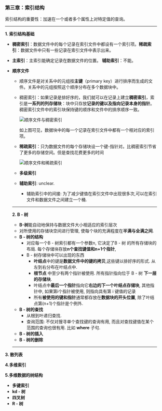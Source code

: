 ### 第三章：索引结构

索引结构的重要性：加速在一个或者多个属性上对特定值的查询。

------

**1. 索引结构基础**

- **稠密索引**：数据文件中的每个记录在索引文件中都设有一个索引项。**稀疏索引**：数据文件中只有一些记录在索引文件中表示出来。

- **主索引**：主索引能确定记录在数据文件的位置。 **辅助索引**：不能。

- **顺序文件**

  - 顺序文件是对关系中的元组按**主键**（primary key）进行排序而生成的文件。关系中的元组按照这个顺序分布在多个数据块中。

  - 稠密索引：如果记录是排好序的，我们就可以在记录上建立**稠密索引**，索引是**一系列的列存储块**：块中只存放**记录的键以及指向记录本身的指针**。稠密索引文件中的索引块保持键的顺序和文件中的排序顺序一致。

    ![顺序文件与稠密索引](C:\Users\96399\AppData\Roaming\Typora\typora-user-images\1566387614951.png)

    如上图可见，数据块中的每一个记录在索引文件中都有一个相对应的索引项。

  - **稀疏索引**：只为数据文件的每个存储块设一个键-指针对。比稠密索引节省了更多的存储空间。但是查找花费更多的时间

    ![顺序文件和稀疏索引](C:\Users\96399\AppData\Roaming\Typora\typora-user-images\1566388014696.png)
    
  - **多级索引** 
  
  - **辅助索引**: unclear.
  
    - 辅助索引中的间接: 为了减少键值在索引文件中出现很多次,可以在索引文件和数据文件之间建立一个桶.
  
  
  
  
  
  ------
  
   **2. B - 树**
  
  - **B-树**能自动地保持与数据文件大小相适应的索引层次
  - 对所使用的存储块空间进行管理, 使每个块的充满程度在**半满与全满之间**.
  - **B - 树的结构**
    - 对应每一个B - 树索引都有一个参数n, 它决定了B - 树 的所有存储块的布局. 每个存储块存放**n个查找键值和n+1个指针**, 
    - B - 树存储块中可以出现的东西
      - **叶结点**中的键是**数据文件中的键的拷贝**,这些键以排好序的形式. 从左到右分布在叶结点中.
      - **根节点** 中至少有两个指针被使用. 所有指针指向位于 B - 树 **下一层的存储块**.
      - 叶结点中**最后一个指针**指向它**右边的下一个叶结点存储块**, 其他指针中, 如果第i个指针被使用, 则指向具有第 i 键值的记录
      - 所有**被使用的键和指针**通常都存放在**数据块的开头位置**, 除了叶结点第(n+1)个指针是个例外.
  - **B - 树的查找**
    - 从根到叶递归查找.
    - 查询范围: 不仅对搜寻单个查找键的查询有用, 而且对查找键值在某个范围的查询也很有用.  比如 **where** 子句.
  - **B - 树的插入**
  - **B - 树的删除**
  
  
  
  ------
  
    

**3. 散列表**

**4.多维索引**

**5.多维数据的树结构**

- **多键索引** 
- **kd - 树**
- **四叉树**
- **R - 树**

